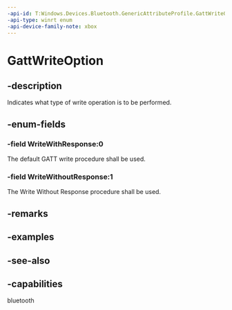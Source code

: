 ```yaml
---
-api-id: T:Windows.Devices.Bluetooth.GenericAttributeProfile.GattWriteOption
-api-type: winrt enum
-api-device-family-note: xbox
---
```


<!-- Enumeration syntax
public enum Windows.Devices.Bluetooth.GenericAttributeProfile.GattWriteOption : int
-->

# GattWriteOption

## -description
Indicates what type of write operation is to be performed.

## -enum-fields
### -field WriteWithResponse:0
The default GATT write procedure shall be used.

### -field WriteWithoutResponse:1
The Write Without Response procedure shall be used.


## -remarks

## -examples

## -see-also
## -capabilities
bluetooth
